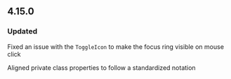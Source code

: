 ## 4.15.0

### Updated

Fixed an issue with the `ToggleIcon` to make the focus ring visible on mouse click

Aligned private class properties to follow a standardized notation
